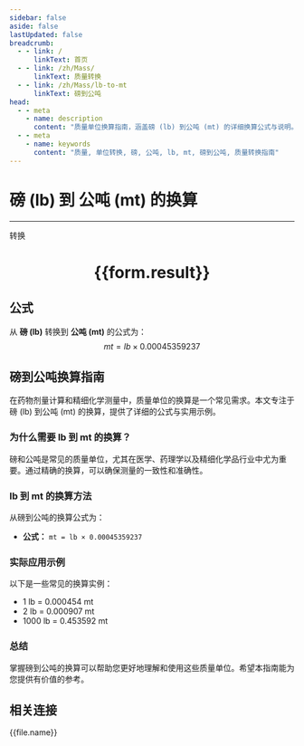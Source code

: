 ```yaml
---
sidebar: false
aside: false
lastUpdated: false
breadcrumb:
  - - link: /
      linkText: 首页
  - - link: /zh/Mass/
      linkText: 质量转换
  - - link: /zh/Mass/lb-to-mt
      linkText: 磅到公吨
head:
  - - meta
    - name: description
      content: "质量单位换算指南，涵盖磅 (lb) 到公吨 (mt) 的详细换算公式与说明。"
  - - meta
    - name: keywords
      content: "质量, 单位转换, 磅, 公吨, lb, mt, 磅到公吨, 质量转换指南"
---
```

# 磅 (lb) 到 公吨 (mt) 的换算
---
<script setup>
import { onMounted, reactive, inject, ref } from 'vue'
import { NButton, NForm, NFormItem, NInput, NInputNumber, NSelect, NCard, useMessage,NGrid ,NGi } from 'naive-ui'
import { defineClientComponent } from 'vitepress'
import { Mass } from '../../files';

const convert = inject('convert')

const form = reactive({
  number: null,
  result: '',
})

const convertHandler = () => {
  if (form.number !== null && !isNaN(form.number)) {
    const convertedValue = parseFloat(form.number) * 0.00045359237
    form.result = `${form.number}lb = ${convertedValue.toFixed(6)}mt`
  } else {
    form.result = '请输入有效的数值。'
  }
}
</script>

<n-form size="large" :model="form">
  <n-form-item label="磅 (lb)">
    <n-input-number v-model:value="form.number" placeholder="输入磅" style="width: 100%" />
  </n-form-item>
  <n-form-item>
    <n-button type="primary" @click="convertHandler" block>转换</n-button>
  </n-form-item>
</n-form>

<n-card  embedded :bordered="false" hoverable>
  <div  style="text-align:center">
    <h1>{{form.result}}</h1>
  </div>
</n-card>

## 公式

从 **磅 (lb)** 转换到 **公吨 (mt)** 的公式为：
$$ mt = lb \times 0.00045359237 $$

## 磅到公吨换算指南

在药物剂量计算和精细化学测量中，质量单位的换算是一个常见需求。本文专注于磅 (lb) 到公吨 (mt) 的换算，提供了详细的公式与实用示例。

### 为什么需要 lb 到 mt 的换算？

磅和公吨是常见的质量单位，尤其在医学、药理学以及精细化学品行业中尤为重要。通过精确的换算，可以确保测量的一致性和准确性。

### lb 到 mt 的换算方法

从磅到公吨的换算公式为：

- **公式：** `mt = lb × 0.00045359237`

### 实际应用示例

以下是一些常见的换算实例：

- 1 lb = 0.000454 mt
- 2 lb = 0.000907 mt
- 1000 lb = 0.453592 mt

### 总结

掌握磅到公吨的换算可以帮助您更好地理解和使用这些质量单位。希望本指南能为您提供有价值的参考。

## 相关连接
<n-grid x-gap="12" :cols="4">
  <n-gi v-for="(file, index) in Mass" :key="index">
    <n-button
      text
      tag="a"
      :href="file.path"
      type="primary"
    >
      {{file.name}}
    </n-button>
  </n-gi>
</n-grid>